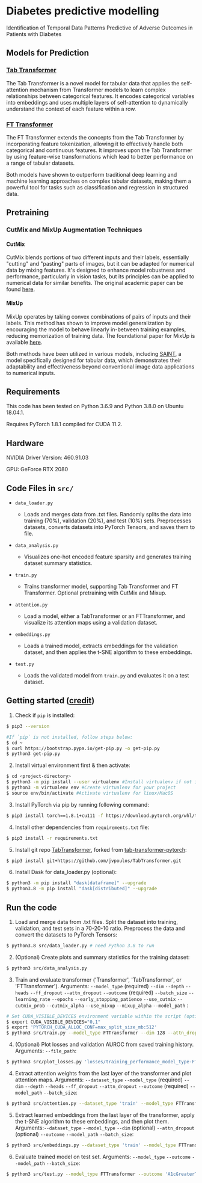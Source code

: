 # Diabetes predictive modelling
Identification of Temporal Data Patterns Predictive of Adverse Outcomes in Patients with Diabetes

## Models for Prediction

### [Tab Transformer](https://github.com/lucidrains/tab-transformer-pytorch)
The Tab Transformer is a novel model for tabular data that applies the self-attention mechanism from Transformer models to learn complex relationships between categorical features. It encodes categorical variables into embeddings and uses multiple layers of self-attention to dynamically understand the context of each feature within a row.

### [FT Transformer](https://github.com/lucidrains/tab-transformer-pytorch?tab=readme-ov-file#ft-transformer)
The FT Transformer extends the concepts from the Tab Transformer by incorporating feature tokenization, allowing it to effectively handle both categorical and continuous features. It improves upon the Tab Transformer by using feature-wise transformations which lead to better performance on a range of tabular datasets.

Both models have shown to outperform traditional deep learning and machine learning approaches on complex tabular datasets, making them a powerful tool for tasks such as classification and regression in structured data.

## Pretraining

### CutMix and MixUp Augmentation Techniques

#### CutMix
CutMix blends portions of two different inputs and their labels, essentially "cutting" and "pasting" parts of images, but it can be adapted for numerical data by mixing features. It's designed to enhance model robustness and performance, particularly in vision tasks, but its principles can be applied to numerical data for similar benefits. The original academic paper can be found [here](https://arxiv.org/abs/1905.04899).
<!-- For details on implementing CutMix in PyTorch, see [PyTorch's documentation](https://pytorch.org/vision/main/generated/torchvision.transforms.v2.CutMix.html) and its [use cases](https://pytorch.org/vision/main/auto_examples/transforms/plot_cutmix_mixup.html#sphx-glr-auto-examples-transforms-plot-cutmix-mixup-py).  -->

#### MixUp
MixUp operates by taking convex combinations of pairs of inputs and their labels. This method has shown to improve model generalization by encouraging the model to behave linearly in-between training examples, reducing memorization of training data. The foundational paper for MixUp is available [here](https://arxiv.org/abs/1710.09412).
<!-- For PyTorch implementation details, refer to [PyTorch's MixUp documentation](https://pytorch.org/vision/main/generated/torchvision.transforms.v2.MixUp.html).  -->

Both methods have been utilized in various models, including [SAINT](https://arxiv.org/abs/2106.01342), a model specifically designed for tabular data, which demonstrates their adaptability and effectiveness beyond conventional image data applications to numerical inputs. 

## Requirements

This code has been tested on Python 3.6.9 and Python 3.8.0 on Ubuntu 18.04.1.

Requires PyTorch 1.8.1 compiled for CUDA 11.2.

## Hardware

NVIDIA Driver Version: 460.91.03

GPU: GeForce RTX 2080

## Code Files in `src/`

- `data_loader.py`
	- Loads and merges data from .txt files. Randomly splits the data into training (70%), validation (20%), and test (10%) sets. Preprocesses datasets, converts datasets into PyTorch Tensors, and saves them to file.

- `data_analysis.py`
	- Visualizes one-hot encoded feature sparsity and generates training dataset summary statistics.

- `train.py`
	- Trains transformer model, supporting Tab Transformer and FT Transformer. Optional pretraining with CutMix and Mixup. 

- `attention.py`
	- Load a model, either a TabTransformer or an FTTransformer, and visualize its attention maps using a validation dataset.

- `embeddings.py`
	- Loads a trained model, extracts embeddings for the validation dataset, and then applies the t-SNE algorithm to these embeddings.

- `test.py`
	- Loads the validated model from `train.py` and evaluates it on a test dataset.

## Getting started ([credit](https://gist.github.com/Ravi2712/47f070a6578153d3caee92bb67134963))

1. Check if `pip` is installed:
```bash
$ pip3 --version

#If `pip` is not installed, follow steps below:
$ cd ~
$ curl https://bootstrap.pypa.io/get-pip.py -o get-pip.py
$ python3 get-pip.py
```

2. Install virtual environment first & then activate:
```bash
$ cd <project-directory>
$ python3 -m pip install --user virtualenv #Install virtualenv if not installed in your system
$ python3 -m virtualenv env #Create virtualenv for your project
$ source env/bin/activate #Activate virtualenv for linux/MacOS
```

3. Install PyTorch via pip by running following command:
```bash
$ pip3 install torch==1.8.1+cu111 -f https://download.pytorch.org/whl/torch_stable.html
```

4. Install other dependencies from `requirements.txt` file:
```bash
$ pip3 install -r requirements.txt
```

5. Install git repo [TabTransformer](https://github.com/jvpoulos/TabTransformer), forked from [tab-transformer-pytorch](https://github.com/lucidrains/tab-transformer-pytorch):
```bash
$ pip3 install git+https://github.com/jvpoulos/TabTransformer.git
```

6. Install Dask for data_loader.py (optional):

```bash
$ python3 -m pip install "dask[dataframe]" --upgrade
$ python3.8 -m pip install "dask[distributed]" --upgrade
```
## Run the code

1. Load and merge data from .txt files. Split the dataset into training, validation, and test sets in a 70-20-10 ratio. Preprocess the data and convert the datasets to PyTorch Tensors:

```bash
$ python3.8 src/data_loader.py # need Python 3.8 to run
```

2. (Optional) Create plots and summary statistics for the training dataset:

```bash
$ python3 src/data_analysis.py
```

3. Train and evaluate transformer ('Transformer', 'TabTransformer', or 'FTTransformer'). Arguments: `--model_type` (required) `--dim` `--depth` `--heads` `--ff_dropout` `--attn_dropout` `--outcome` (required) `--batch_size` `--learning_rate` `--epochs` `--early_stopping_patience` `--use_cutmix`  `--cutmix_prob`  `--cutmix_alpha`  `--use_mixup` `--mixup_alpha`  `--model_path` :

```bash
# Set CUDA_VISIBLE_DEVICES environment variable within the script (optional)
$ export CUDA_VISIBLE_DEVICES="0,1" 
$ export 'PYTORCH_CUDA_ALLOC_CONF=max_split_size_mb:512'
$ python3 src/train.py --model_type FTTransformer --dim 128 --attn_dropout 0.1 --outcome 'A1cGreaterThan7' --batch_size 16 --epochs 200 --early_stopping_patience 15 --use_cutmix --model_path 'model_weights/FTTransformer_dim128_dim3_dim8_dim0.1_adr0.1_A1cGreaterThan7_bs16_lr0.001_ep12_esp10_cmp0.3_cml10_umfalse_ma0.2_uctrue_best.pth' --run_id 'jvpoulos/diabetes_pred/yf0geuyq'
```

4. (Optional) Plot losses and validation AUROC from saved training history. Arguments: `--file_path`:

```bash
$ python3 src/plot_losses.py 'losses/training_performance_model_type-FTTransformer_dim-128_attn_dropout-0_1_outcome-A1cGreaterThan7_batch_size-8_lr-0_1_ep-24_esp-10_cutmix_prob-0_3_cutmix_alpha-10_use_mixup-false_mixup_alpha-0_2_use_cutmix-true.pkl'
```

4. Extract attention weights from the last layer of the transformer and plot attention maps. Arguments: `--dataset_type` `--model_type` (required) `--dim` `--depth` `--heads` `--ff_dropout` `--attn_dropout` `--outcome` (required) `--model_path` `--batch_size`:

```bash
$ python3 src/attention.py --dataset_type 'train' --model_type FTTransformer --dim 128 --depth 6 --attn_dropout 0.1 --outcome 'A1cGreaterThan7' --model_path 'model_weights/FTTransformer_dim128_adr0.1_A1cGreaterThan7_bs8_lr0.1_ep13_esp10_cmp0.3_cml10_umfalse_ma0.2_uctrue_best.pth' --batch_size 4 
```

5. Extract learned embeddings from the last layer of the transformer, apply the t-SNE algorithm to these embeddings, and then plot them. Arguments:`--dataset_type` `--model_type` `--dim` (optional)  `--attn_dropout` (optional) `--outcome`  `--model_path` `--batch_size`:

```bash
$ python3 src/embeddings.py --dataset_type 'train' --model_type FTTransformer --outcome 'A1cGreaterThan7' --model_path 'model_weights/FTTransformer_A1cGreaterThan7_bs8_lr0.001_ep0_esp10_cmp0.3_cml10.0_umfalse_ma0.2_uctrue_best.pth' --batch_size 8 
```

6. Evaluate trained model on test set. Arguments: `--model_type` `--outcome`  `--model_path` `--batch_size`:

```bash
$ python3 src/test.py --model_type FTTransformer --outcome 'A1cGreaterThan7' --model_path 'model_weights/FTTransformer_A1cGreaterThan7_bs8_lr0.001_ep0_esp10_cmp0.3_cml10.0_umfalse_ma0.2_uctrue_best.pth' --batch_size 8
```